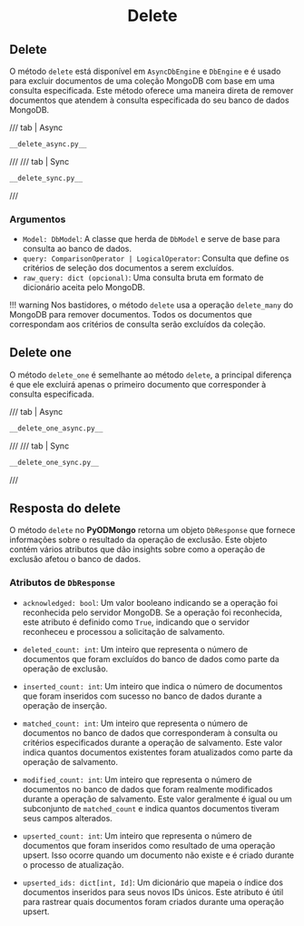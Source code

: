 # <center>Delete</center>

## Delete

O método `delete` está disponível em `AsyncDbEngine` e `DbEngine` e é usado para excluir documentos de uma coleção MongoDB com base em uma consulta especificada. Este método oferece uma maneira direta de remover documentos que atendem à consulta especificada do seu banco de dados MongoDB.

/// tab | Async
```python hl_lines="18"
__delete_async.py__
```
///
/// tab | Sync
```python hl_lines="16"
__delete_sync.py__
```
///

### Argumentos

- `Model: DbModel`: A classe que herda de `DbModel` e serve de base para consulta ao banco de dados.
- `query: ComparisonOperator | LogicalOperator`: Consulta que define os critérios de seleção dos documentos a serem excluídos.
- `raw_query: dict (opcional)`: Uma consulta bruta em formato de dicionário aceita pelo MongoDB.

!!! warning
    Nos bastidores, o método `delete` usa a operação `delete_many` do MongoDB para remover documentos. Todos os documentos que correspondam aos critérios de consulta serão excluídos da coleção.


## Delete one

O método `delete_one` é semelhante ao método `delete`, a principal diferença é que ele excluirá apenas o primeiro documento que corresponder à consulta especificada.

/// tab | Async
```python hl_lines="18-20"
__delete_one_async.py__
```
///
/// tab | Sync
```python hl_lines="16"
__delete_one_sync.py__
```
///

## Resposta do delete
O método `delete` no **PyODMongo** retorna um objeto `DbResponse` que fornece informações sobre o resultado da operação de exclusão. Este objeto contém vários atributos que dão insights sobre como a operação de exclusão afetou o banco de dados.

### Atributos de `DbResponse`

- `acknowledged: bool`: Um valor booleano indicando se a operação foi reconhecida pelo servidor MongoDB. Se a operação foi reconhecida, este atributo é definido como `True`, indicando que o servidor reconheceu e processou a solicitação de salvamento.

- `deleted_count: int`: Um inteiro que representa o número de documentos que foram excluídos do banco de dados como parte da operação de exclusão.

- `inserted_count: int`: Um inteiro que indica o número de documentos que foram inseridos com sucesso no banco de dados durante a operação de inserção.

- `matched_count: int`: Um inteiro que representa o número de documentos no banco de dados que corresponderam à consulta ou critérios especificados durante a operação de salvamento. Este valor indica quantos documentos existentes foram atualizados como parte da operação de salvamento.

- `modified_count: int`: Um inteiro que representa o número de documentos no banco de dados que foram realmente modificados durante a operação de salvamento. Este valor geralmente é igual ou um subconjunto de `matched_count` e indica quantos documentos tiveram seus campos alterados.

- `upserted_count: int`: Um inteiro que representa o número de documentos que foram inseridos como resultado de uma operação upsert. Isso ocorre quando um documento não existe e é criado durante o processo de atualização.

- `upserted_ids: dict[int, Id]`: Um dicionário que mapeia o índice dos documentos inseridos para seus novos IDs únicos. Este atributo é útil para rastrear quais documentos foram criados durante uma operação upsert.